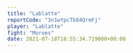 ```yaml
---
title: "Lablatte"
reportCode: "3n1wYpcTb84QrmFj"
player: "Lablatte"
fight: "Moroes"
date: 2021-07-18T18:55:34.719000+00:00
---
```

